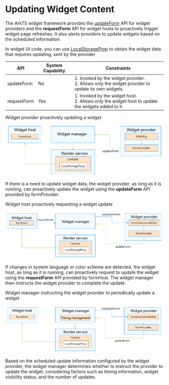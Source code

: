 # Updating Widget Content

The ArkTS widget framework provides the [updateForm](../reference/apis-form-kit/js-apis-app-form-formProvider.md#updateform) API for widget providers and the **requestForm** API for widget hosts to proactively trigger widget page refreshes. It also alerts providers to update widgets based on the scheduled information.

In widget UI code, you can use [LocalStorageProp](../ui/state-management/arkts-localstorage.md#localstorageprop) to obtain the widget data that requires updating, sent by the provider

| API| System Capability| Constraints|
| -------- | -------- | -------- |
| updateForm | No| 1. Invoked by the widget provider.<br>2. Allows only the widget provider to update its own widgets.|
| requestForm | Yes| 1. Invoked by the widget host.<br>2. Allows only the widget host to update the widgets added to it.|



Widget provider proactively updating a widget

![updateForm](figures/updateForm.PNG)

If there is a need to update widget data, the widget provider, as long as it is running, can proactively update the widget using the **updateForm** API provided by formProvider.



Widget host proactively requesting a widget update

![requestForm](figures/requestForm.PNG)

If changes in system language or color scheme are detected, the widget host, as long as it is running, can proactively request to update the widget using the **requestForm** API provided by formHost. The widget manager then instructs the widget provider to complete the update.



Widget manager instructing the widget provider to periodically update a widget

![timer_updateForm](figures/timer_updateForm.PNG)

Based on the scheduled update information configured by the widget provider, the widget manager determines whether to instruct the provider to update the widget, considering factors such as timing information, widget visibility status, and the number of updates.



